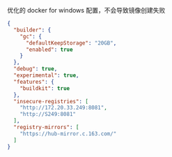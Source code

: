 <!--
 * @Author hybtalented hybtalented@163.com
 * @Date 2022-09-29
 * @LastEditors hybtalented
 * @LastEditTime 2022-09-29
 * @FilePath /docker/docker4windows/README.md
 * @Description 
-->
优化的 docker for windows 配置，不会导致镜像创建失败
```json
{
  "builder": {
    "gc": {
      "defaultKeepStorage": "20GB",
      "enabled": true
    }
  },
  "debug": true,
  "experimental": true,
  "features": {
    "buildkit": true
  },
  "insecure-registries": [
    "http://172.20.33.249:8081",
    "http://S249:8081"
  ],
  "registry-mirrors": [
    "https://hub-mirror.c.163.com/"
  ]
}
```